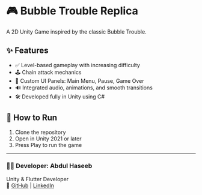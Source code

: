 # 🎮 Bubble Trouble Replica

A 2D Unity Game inspired by the classic Bubble Trouble.

## ✨ Features
- ✅ Level-based gameplay with increasing difficulty
- 🕹️ Chain attack mechanics
- 🎨 Custom UI Panels: Main Menu, Pause, Game Over
- 🔊 Integrated audio, animations, and smooth transitions
- 🛠️ Developed fully in Unity using C#

## 🚀 How to Run
1. Clone the repository
2. Open in Unity 2021 or later
3. Press Play to run the game

---

### 👨‍💻 Developer: Abdul Haseeb
Unity & Flutter Developer  
🔗 [GitHub](https://github.com/AbdulHaseeb4) | [LinkedIn](https://www.linkedin.com/in/abdul-haseeb-533302214/)

